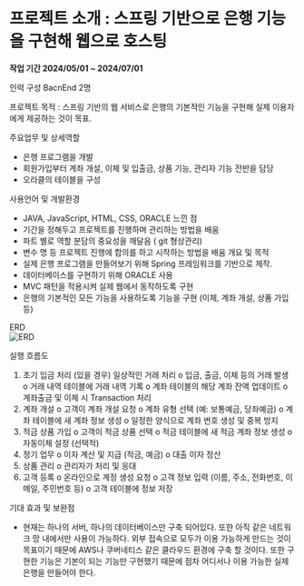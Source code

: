 <h1>프로젝트 소개 : 스프링 기반으로 은행 기능을 구현해 웹으로 호스팅</h1>

<b>작업 기간	2024/05/01 ~ 2024/07/01</b>

인력 구성	BacnEnd 2명</b>

프로젝트 목적 :	스프링 기반의 웹 서비스로 은행의 기본적인 기능을 구현해 실제 이용자에게 제공하는 것이 목표.

주요업무 및 상세역할	
  - 은행 프로그램을 개발
  - 회원가입부터 계좌 개설, 이체 및 입출금, 상품 기능, 관리자 기능 전반을 담당
  - 오라클의 테이블을 구성 

사용언어 및 개발환경
  - JAVA, JavaScript, HTML, CSS, ORACLE
느낀 점
  - 기간을 정해두고 프로젝트를 진행하며 관리하는 방법을 배움
  - 파트 별로 역할 분담의 중요성을 깨달음 ( git 형상관리)
  - 변수 명 등 프로젝트 진행에 합의를 하고 시작하는 방법을 배움
개요 및 목적
  - 실제 은행 프로그램을 만들어보기 위해 Spring 프레임워크를 기반으로 제작. 
  - 데이터베이스를 구현하기 위해 ORACLE 사용
  - MVC 패턴을 적용시켜 실제 웹에서 동작하도록 구현
  - 은행의 기본적인 모든 기능을 사용하도록 기능을 구현 (이체, 계좌 개설, 상품 가입 등)

ERD	 
![ERD](https://github.com/user-attachments/assets/ceac1875-3f57-4f6c-a602-7e593736be1b)

실행 흐름도
1.	초기 입금 처리 (있을 경우) 일상적인 거래 처리 
  o	입금, 출금, 이체 등의 거래 발생
  o	거래 내역 테이블에 거래 내역 기록
  o	계좌 테이블의 해당 계좌 잔액 업데이트
  o	계좌출금 및 이체 시 Transaction 처리
2.	계좌 개설 
  o	고객이 계좌 개설 요청
  o	계좌 유형 선택 (예: 보통예금, 당좌예금)
  o	계좌 테이블에 새 계좌 정보 생성
  o	일정한 양식으로 계좌 번호 생성 및 중복 방지
3.	적금 상품 가입 
  o	고객이 적금 상품 선택
  o	적금 테이블에 새 적금 계좌 정보 생성
  o	자동이체 설정 (선택적)
4.	정기 업무 
  o	이자 계산 및 지급 (적금, 예금)
  o	대출 이자 정산
5.	상품 관리 
  o	관리자가 처리 및 응대
6.	고객 등록 
  o	온라인으로 계정 생성 요청
  o	고객 정보 입력 (이름, 주소, 전화번호, 이메일, 주민번호 등)
  o	고객 테이블에 정보 저장

기대 효과 및 보완점
  - 현재는 하나의 서버, 하나의 데이터베이스만 구축 되어있다. 또한 아직 같은 네트워크 망 내에서만 사용이 가능하다. 외부 접속으로 모두가 이용 가능하게 만드는 것이 목표이기 때문에 AWS나 쿠버네티스 같은 클라우드 환경에 구축 할 것이다. 또한 구현한 기능은 기본이 되는 기능만 구현했기 때문에 점차 어디서나 이용 가능한 실제 은행을 만들어야 한다.
